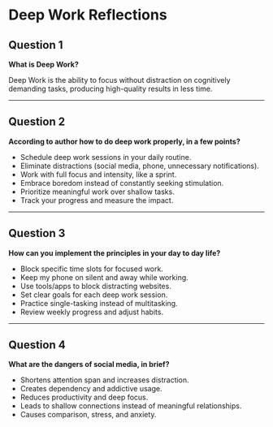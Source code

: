 # Deep Work Reflections

## Question 1  
**What is Deep Work?**  

Deep Work is the ability to focus without distraction on cognitively demanding tasks, producing high-quality results in less time.  

---

## Question 2  
**According to author how to do deep work properly, in a few points?**  

- Schedule deep work sessions in your daily routine.  
- Eliminate distractions (social media, phone, unnecessary notifications).  
- Work with full focus and intensity, like a sprint.  
- Embrace boredom instead of constantly seeking stimulation.  
- Prioritize meaningful work over shallow tasks.  
- Track your progress and measure the impact.  

---

## Question 3  
**How can you implement the principles in your day to day life?**  

- Block specific time slots for focused work.  
- Keep my phone on silent and away while working.  
- Use tools/apps to block distracting websites.  
- Set clear goals for each deep work session.  
- Practice single-tasking instead of multitasking.  
- Review weekly progress and adjust habits.  

---

## Question 4  
**What are the dangers of social media, in brief?**  

- Shortens attention span and increases distraction.  
- Creates dependency and addictive usage.  
- Reduces productivity and deep focus.  
- Leads to shallow connections instead of meaningful relationships.  
- Causes comparison, stress, and anxiety.  
